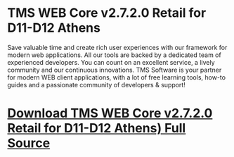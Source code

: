 # TMS WEB Core v2.7.2.0 Retail for D11-D12 Athens

Save valuable time and create rich user experiences with our framework for modern web applications. All our tools are backed by a dedicated team of experienced developers. You can count on an excellent service, a lively community and our continuous innovations. TMS Software is your partner for modern WEB client applications, with a lot of free learning tools, how-to guides and a passionate community of developers & support!

# [Download TMS WEB Core v2.7.2.0 Retail for D11-D12 Athens) Full Source](https://developer.team/delphi/35269-tms-web-core-v2720-retail-for-d11-d12-athens.html)
